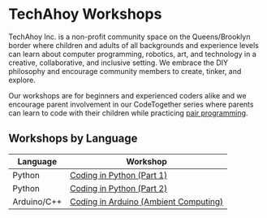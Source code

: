 # TechAhoy Workshops
TechAhoy Inc. is a non-profit community space on the Queens/Brooklyn border where children and adults of all backgrounds and experience levels can learn about computer programming, robotics, art, and technology in a creative, collaborative, and inclusive setting. We embrace the DIY philosophy and encourage community members to create, tinker, and explore.

Our workshops are for beginners and experienced coders alike and we encourage parent involvement in our CodeTogether series where parents can learn to code with their children while practicing [pair programming](https://en.wikipedia.org/wiki/Pair_programming).

## Workshops by Language
|Language|Workshop|
|---|---|
|Python|[Coding in Python (Part 1)](https://github.com/techahoynyc/workshops/tree/master/coding-in-python-part-1)|
|Python|[Coding in Python (Part 2)](https://github.com/techahoynyc/workshops/tree/master/coding-in-python-part-2)|
|Arduino/C++|[Coding in Arduino (Ambient Computing)](https://github.com/techahoynyc/workshops/tree/master/coding-in-arduino-ambient-computing)|
